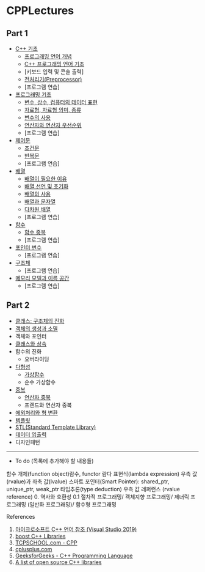 # CPPLectures

## Part 1

* [C++ 기초](./CppBasic)
	- [프로그래밍 언어 개념](./CppBasic/ProgrammingLanguage.md)
	- [C++ 프로그래밍 언어 기초](./CppBasic/Basic.md) 
	- [키보드 입력 및 콘솔 출력]
	- [전처리기(Preprocessor)](./CppBasic/Preprocessor.md)
	- [프로그램 연습]
* [프로그래밍 기초](./BasicProgramming)
	- [변수, 상수, 컴퓨터의 데이터 표현](./BasicProgramming/Data_and_Variables.md)  
	- [자료형, 자료형 의미, 종류](./BasicProgramming/DataType.md)
	- [변수의 사용](./BasicProgramming/VariableUsage.md)
	- [연산자와 연산자 우선순위](./BasicProgramming/Operators.md)
	- [프로그램 연습]
* [제어문](./Control)
	- [조건문](./Control/condition.md)
	- [반복문](./Control/Iteration.md)
	- [프로그램 연습]
* [배열](./Array)
	- [배열이 필요한 이유](./Array/whyArray.md)
	- [배열 선언 및 초기화](./Array/Declaration_Initializaion.md)
	- [배열의 사용](./Array/AccessArrayElements.md)
	- [배열과 문자열](./Array/charArray.md)
	- [다차원 배열](./Array/multiDimArray.md)
	- [프로그램 연습]
* [함수](./function)
	- [함수 중복](./function/overload.md)
	- [프로그램 연습]
* [포인터 변수](./Pointer)
	- [프로그램 연습] 
* [구조체](./Structure)
	- [프로그램 연습]
* [메모리 모델과 이름 공간](./MemoryModelAndNameSpace)
	- [프로그램 연습]


## Part 2

* [클래스: 구조체의 진화](./Class)
* [객체의 생성과 소멸](./Class/constructor_destructor.md) 
* 객체와 포인터
* [클래스와 상속](./Inheritance)
* 함수의 진화
  - 오버라이딩
* [다형성](./Polymorphism)
  - [가상함수](./Polymorphism/VirtualFunction.md)
  - 순수 가상함수
* [중복](./Overload)
  - [연산자 중복](./Overload/OperatorOverload.md)
  - 프렌드와 연산자 중복
* [에외처리와 형 변환](./Exception)
* [템플릿](./Template)
* [STL(Standard Template Library)](./STL)
* [데이터 입출력](./InputOutput)
* 디자인패턴

-------------------------------
* To do (목록에 추가해야 할 내용들)

함수 개체(function object)람수, functor
람다 표현식(lambda expression)
우측 값(rvalue)과 좌축 값(lvalue)
스마트 포인터(Smart Pointer): shared_ptr, unique_ptr, weak_ptr
타입추론(type deduction)
우측 값 레퍼런스 (rvalue reference)
0. 역사와 호환성
0.1 절차적 프로그래밍/ 객체지향 프로그래밍/ 제너릭 프로그래밍 (일반화 프로그래밍)/ 함수형 프로그래밍


References

1. [마이크로소프트 C++ 언어 참조 (Visual Studio 2019)](https://docs.microsoft.com/ko-kr/cpp/cpp/cpp-language-reference?view=vs-2019)
2. [boost C++ Libraries](https://www.boost.org/)
3. [TCPSCHOOL.com - CPP](http://tcpschool.com/cpp/intro)
4. [cplusplus.com](http://www.cplusplus.com/)
5. [GeeksforGeeks - C++ Programming Language](https://www.geeksforgeeks.org/c-plus-plus/)
6. [A list of open source C++ libraries](https://en.cppreference.com/w/cpp/links/libs)


